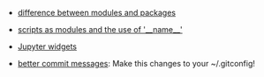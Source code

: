 * [difference between modules and packages](https://www.internalpointers.com/post/modules-and-packages-create-python-project)

* [scripts as modules and the use of '\_\_name\_\_'](https://medium.com/search?q=__main__%20python)

* [Jupyter widgets](https://ipywidgets.readthedocs.io/en/stable/index.html)

* [better commit messages](https://thoughtbot.com/blog/better-commit-messages-with-a-gitmessage-template): Make this changes to your ~/.gitconfig!
